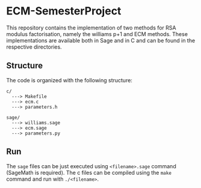 # ECM-SemesterProject
This repository contains the implementation of two methods for RSA modulus factorisation, namely the williams p+1 and ECM methods. These implementations are available both in Sage and in C and can be found in the respective directories.   

## Structure
The code is organized with the following structure:
``` 
c/
  ---> Makefile
  ---> ecm.c
  ---> parameters.h

sage/
  ---> williams.sage
  ---> ecm.sage
  ---> parameters.py
```

## Run
The `sage` files can be just executed using `<filename>.sage` command (SageMath is required). 
The c files can be compiled using the `make` command and run with `./<filename>`.
